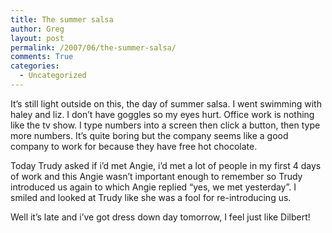 ```yaml
---
title: The summer salsa
author: Greg
layout: post
permalink: /2007/06/the-summer-salsa/
comments: True
categories:
  - Uncategorized
---
```

It&#8217;s still light outside on this, the day of summer salsa. I went swimming with haley and liz. I don&#8217;t have goggles so my eyes hurt. Office work is nothing like the tv show. I type numbers into a screen then click a button, then type more numbers. It&#8217;s quite boring but the company seems like a good company to work for because they have free hot chocolate.

Today Trudy asked if i&#8217;d met Angie, i&#8217;d met a lot of people in my first 4 days of work and this Angie wasn&#8217;t important enough to remember so Trudy introduced us again to which Angie replied &#8220;yes, we met yesterday&#8221;. I smiled and looked at Trudy like she was a fool for re-introducing us.

Well it&#8217;s late and i&#8217;ve got dress down day tomorrow, I feel just like Dilbert!
